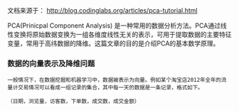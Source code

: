 文档来源于： http://blog.codinglabs.org/articles/pca-tutorial.html

  PCA(Prinicpal Component Analysis) 是一种常用的数据分析方法。PCA通过线性变换将原始数据变换为一组各维度线性无关的表示，可用于提取数据的主要特征变量，常用于高纬数据的降维。这篇文章的目的是介绍PCA的基本数学原理。

### 数据的向量表示及降维问题

    一般情况下，在数据挖掘和机器学习中，数据被表示为向量。例如某个淘宝店2012年全年的流量计交易情况可以看成一组记录的集合，其中每一天的数据是一条记录，格式如下。
    
    （日期，浏览量，访客数，下单数，成交数，成交金额）

